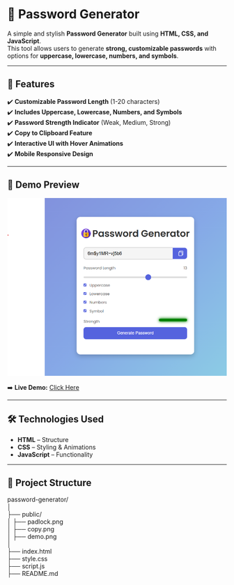 # 🔑 Password Generator  

A simple and stylish **Password Generator** built using **HTML, CSS, and JavaScript**.  
This tool allows users to generate **strong, customizable passwords** with options for **uppercase, lowercase, numbers, and symbols**.  

---

## 🚀 Features  

✔️ **Customizable Password Length** (1-20 characters)  
✔️ **Includes Uppercase, Lowercase, Numbers, and Symbols**  
✔️ **Password Strength Indicator** (Weak, Medium, Strong)  
✔️ **Copy to Clipboard Feature**  
✔️ **Interactive UI with Hover Animations**  
✔️ **Mobile Responsive Design**  

---

## 🎨 Demo Preview  

![Password Generator](./public/demo.png)  

➡️ **Live Demo:** <a href="https://amancore.github.io/Password-Generator/" target="_blank">Click Here</a>

---

## 🛠️ Technologies Used  

- **HTML** – Structure  
- **CSS** – Styling & Animations  
- **JavaScript** – Functionality  

---

## 📂 Project Structure  


password-generator/  
│  
├── public/  
│   ├── padlock.png  
│   ├── copy.png  
│   ├── demo.png  
│  
├── index.html  
├── style.css  
├── script.js  
├── README.md  
